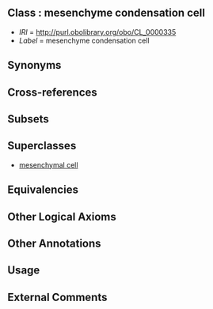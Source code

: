 
## Class : mesenchyme condensation cell

 * *IRI* = http://purl.obolibrary.org/obo/CL_0000335
 * *Label* = mesenchyme condensation cell

## Synonyms


## Cross-references


## Subsets


## Superclasses

 * [mesenchymal cell](../../CL/34/CL_0000134.md)

## Equivalencies


## Other Logical Axioms


## Other Annotations


## Usage


## External Comments

